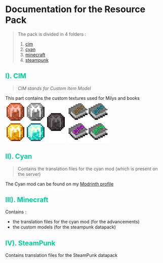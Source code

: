 # Documentation for the Resource Pack

> The pack is divided in 4 folders :
>
> 1. [cim](../RP/assets/cim/)
> 2. [cyan](../RP/assets/cyan/)
> 3. [minecraft](../RP/assets/minecraft/)
> 4. [steampunk](../RP/assets/steampunk/)

## <span style="color:#00cc99">__I). CIM__</span>

> _CIM stands for Custom Item Model_

This part contains the custom textures used for Milys and books\
![Milys](images/Milys.png)
![Books](images/Books.png)

## <span style="color:#00cc99">__II). Cyan__</span>

> Contains the translation files for the cyan mod (which is present on the server)

The Cyan mod can be found on my [Modrinth profile](https://modrinth.com/user/Raphoulfifou)

## <span style="color:#00cc99">__III). Minecraft__</span>

Contains :

- the translation files for the cyan mod (for the advancements)
- the custom models (for the steampunk datapack)

## <span style="color:#00cc99">__IV). SteamPunk__</span>

Contains translation files for the SteamPunk datapack
